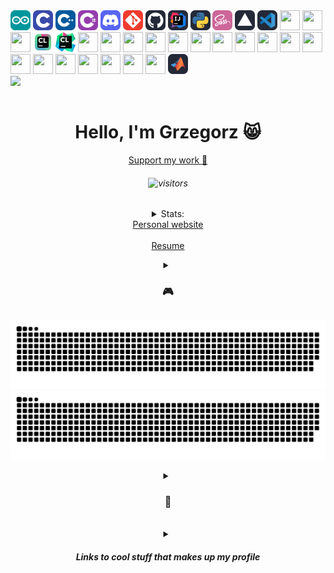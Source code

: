 <!-- individual links and https://simpleicons.org/ !-->

<div>
<img height="32" width="32" src="https://github.com/Jirafey/Jirafey/blob/main/images/Arduino.svg" />
<img height="32" width="32" src="https://github.com/Jirafey/Jirafey/blob/main/images/C.svg" />
<img height="32" width="32" src="https://github.com/Jirafey/Jirafey/blob/main/images/CPP.svg" />
<img height="32" width="32" src="https://github.com/Jirafey/Jirafey/blob/main/images/CS.svg" />
<img height="32" width="32" src="https://github.com/Jirafey/Jirafey/blob/main/images/Discord.svg" />
<img height="32" width="32" src="https://github.com/Jirafey/Jirafey/blob/main/images/Git.svg" />
<img height="32" width="32" src="https://github.com/Jirafey/Jirafey/blob/main/images/Github-Dark.svg" />
<img height="32" width="32" src="https://github.com/Jirafey/Jirafey/blob/main/images/Idea-Dark.svg" />
<img height="32" width="32" src="https://github.com/Jirafey/Jirafey/blob/main/images/Python-Dark.svg" />
<img height="32" width="32" src="https://github.com/Jirafey/Jirafey/blob/main/images/Sass.svg" />
<img height="32" width="32" src="https://github.com/Jirafey/Jirafey/blob/main/images/Vercel-Dark.svg" />
<img height="32" width="32" src="https://github.com/Jirafey/Jirafey/blob/main/images/VSCode-Dark.svg" />

  

<img height="32" width="32" src="https://cdn.simpleicons.org/github/" />
<img height="32" width="32" src="https://cdn.simpleicons.org/stackoverflow/" />
<img height="32" width="32" src="https://cdn.simpleicons.org/clion/" />
<img height="32" width="32" src="https://github.com/Jirafey/Jirafey/blob/main/images/clion.png" />
<img height="32" width="32" src="https://github.com/Jirafey/Jirafey/blob/main/images/clion.svg" />
<img height="32" width="32" src="https://cdn.simpleicons.org/c/" />
<img height="32" width="32" src="https://cdn.simpleicons.org/c++/" />
<img height="32" width="32" src="https://cdn.simpleicons.org/HTML5/" />
<img height="32" width="32" src="https://cdn.simpleicons.org/CSS3/" />
<img height="32" width="32" src="https://cdn.simpleicons.org/LinkedIn/" />
<img height="32" width="32" src="https://cdn.simpleicons.org/git/" />
<img height="32" width="32" src="https://cdn.simpleicons.org/markdown/" />  
<img height="32" width="32" src="https://grzegorzkmita.com/images/email.png" />
<img height="32" width="32" src="https://cdn.simpleicons.org/PyCharm/" />
<img height="32" width="32" src="https://cdn.simpleicons.org/discord/" />  
<img height="32" width="32" src="https://cdn.simpleicons.org/Unity/" />  
<img height="32" width="32" src="https://cdn.simpleicons.org/Itch.io/" />  
<img height="32" width="32" src="https://cdn.simpleicons.org/BuyMeACoffee/" />  
<img height="32" width="32" src="https://cdn.simpleicons.org/VisualStudioCode/" />
<img height="32" width="32" src="https://cdn.simpleicons.org/JavaScript/" />
<img height="32" width="32" src="https://cdn.simpleicons.org/Rust/" />
<img height="32" width="32" src="https://cdn.simpleicons.org/CSharp/" />
<img height="32" width="32" src="https://cdn.simpleicons.org/VisualStudio/" />
<img height="32" width="32" src="https://raw.githubusercontent.com/tandpfun/skill-icons/main/icons/Matlab-Dark.svg" />  
</div>
<div align="center">
<img src="https://media1.giphy.com/media/OfgFXNVi8gnEXvbske/giphy.gif" height="50" align="left"/><br><br>

# Hello, I'm Grzegorz 😸 <br> 
</div>
<div align="center">
<a href="https://www.buymeacoffee.com/jirafey"> Support my work 💛</a>
  
###### ![visitors](https://vbr.wocr.tk/badge?page_id=Jirafey.Jirafey&lcolor=F4E892&color=F0CD7B&style=for-the-badge&logo=Github&logoColor=000000)  
<details>
<summary>Stats:</summary>
<img src="https://github-readme-stats-k4xr.vercel.app/api/top-langs/?username=Jirafey&langs_count=4&layout=compact&bg_color=20,f4e892,f1ce7d,f5e58d,f0cd7b,f0cd7b&title_color=4B311A&text_color=000&count_private=true&hide_border=true"count_private=true&theme=deafult" style="width: 50%; max-width: 50%; min-width: 50%;">
<img alt="GitHub stats" src="https://github-readme-stats-k4xr.vercel.app/api?username=Jirafey&hide=prs&bg_color=80,f0cd7b,f1ce7d,f5e58d,f4e892,81613a,f2cf7b&title_color=4B311A&text_color=000&count_private=true&hide_border=true" style="width: 50%; max-width: 50%; min-width: 50%;">
</details>
<a href="https://grzegorzkmita.com">Personal website</a>
</div><br>                    
<div align="center">
  <a href="grzegorz-kmita-resume.pdf">Resume</a>
<p align="center"> 
  <a href="grzegorz-kmita-resume.pdf">
<!--     <img src="https://skillicons.dev/icons?i=git,vercel,linkedin,github,stackoverflow,vscode,python,c,cpp,html,css,md,discord,matlab" /> -->
  </a>
</p>
  </div>
<div align="center">
<details>
<summary><h3>🎮</h3></summary>
<a href="https://jirafey.itch.io/teacup-adventure"><img src="https://user-images.githubusercontent.com/97115044/211327111-82001490-b05e-4cc1-87bb-ad0317351ab4.png" padding="10px"/></a>

<div align="center">
<a href="https://jirafey.itch.io/squaremadness"><img src="https://user-images.githubusercontent.com/97115044/211327312-3b9ac0c9-104e-47ea-8d88-8d65bfbba1d8.png" padding="10px"/> </a>


                   

<a href="https://jirafey.itch.io/pong"><img src="https://user-images.githubusercontent.com/97115044/211326562-7d06b0e3-c40f-4eed-a733-687e071a8565.png" padding="10px"/> </a> 


</details>
  </div>
  
![github contribution grid snake animation](https://raw.githubusercontent.com/Jirafey/Jirafey/output/github-contribution-grid-snake-dark.svg#gh-dark-mode-only)![github contribution grid snake animation](https://raw.githubusercontent.com/Jirafey/Jirafey/output/github-contribution-grid-snake.svg#gh-light-mode-only)
<div align ="center">
<details>
<summary><h3>💬 </h3></summary>



Polish - Native <br>
English - C1 <br>
Chinese (Mandarin) - B1 <br>
German - A2 <br>
Dutch - A1 <br>

</div>
</details><br>
<div align ="center">
<details>
<summary> <h5> Links to cool stuff that makes up my profile</h5> </summary>


[`Gradient Github Stats`](https://github.com/anuraghazra/github-readme-stats#readme)

[`Github contributions snake`](https://github.com/Platane/snk#readme)

[`Skill icons`](https://github.com/tandpfun/skill-icons#readme)

[`Running cat GIF creator`](https://giphy.com/otajaider)
                    
[`Simple icons`](https://github.com/simple-icons/simple-icons#readme)
</div>                                                                                                                         
</details>
